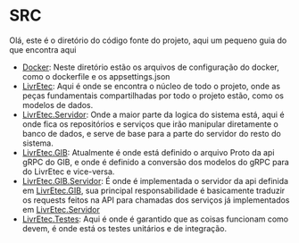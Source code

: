 # SRC
Olá, este é o diretório do código fonte do projeto, aqui um pequeno guia do que encontra aqui

- [Docker](./src/Docker): Neste diretório estão os arquivos de configuração do docker, como o dockerfile e os appsettings.json
- [LivrEtec](./LivrEtec/): Aqui é onde se encontra o núcleo de todo o projeto, onde as peças fundamentais compartilhadas por todo o projeto estão, como os modelos de dados.
- [LivrEtec.Servidor](./LivrEtec.Servidor): Onde a maior parte da logica do sistema está, aqui é onde fica os repositórios e serviços que irão manipular diretamente o banco de dados, e serve de base para a parte do servidor do resto do sistema.
- [LivrEtec.GIB](./LivrEtec.GIB): Atualmente é onde está definido o arquivo Proto da api gRPC do GIB, e onde é definido a conversão dos modelos do gRPC para do LivrEtec e vice-versa. 
- [LivrEtec.GIB.Servidor](./LivrEtec.GIB.Servidor/): É onde é implementada o servidor da api definida em [LivrEtec.GIB](./LivrEtec.GIB), sua principal responsabilidade é basicamente traduzir os requests feitos na API para chamadas dos serviços já implementados em  [LivrEtec.Servidor](./LivrEtec.Servidor/)
- [LivrEtec.Testes](./LivrEtec.Testes/): Aqui é onde é garantido que as coisas funcionam como devem, é onde está os testes unitários e de integração.